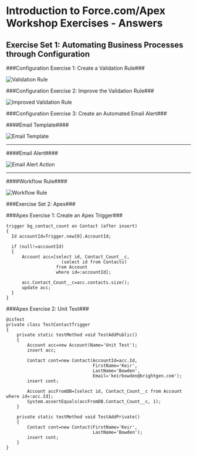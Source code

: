 Introduction to Force.com/Apex Workshop Exercises - Answers
===================================================================

## Exercise Set 1: Automating Business Processes through Configuration ##

###Configuration Exercise 1: Create a Validation Rule###
  
![Validation Rule](https://lh3.googleusercontent.com/-qmop3FyDdhs/VGtbPmoKEEI/AAAAAAAABAs/lzC9YbGLmHI/w576-h628-no/Screen%2BShot%2B2014-11-18%2Bat%2B14.43.21.png)
  
###Configuration Exercise 2: Improve the Validation Rule###
  
![Improved Validation Rule](https://lh3.googleusercontent.com/-vEBVOvdMW80/VGtdvHaNTDI/AAAAAAAABBc/7F4TEmwfAuk/w577-h628-no/Screen%2BShot%2B2014-11-18%2Bat%2B14.54.05.png)

###Configuration Exercise 3: Create an Automated Email Alert###

####Email Template####

![Email Template](https://lh5.googleusercontent.com/-GRk-qMTb1yQ/VGthaaZbhUI/AAAAAAAABBs/AV9FPWkeruQ/w689-h478-no/Screen%2BShot%2B2014-11-18%2Bat%2B15.09.02.png)

***

####Email Alert####

![Email Alert Action](https://lh5.googleusercontent.com/-UIWsyWlVu2M/VGtheRY1aEI/AAAAAAAABCA/grsJE7q9_ac/w698-h229-no/Screen%2BShot%2B2014-11-18%2Bat%2B15.09.37.png)

***

####Workflow Rule####

![Workflow Rule](https://lh3.googleusercontent.com/-IzLi3jA9Tus/VGtheQkYXzI/AAAAAAAABCE/0TxXFmJIbmI/w673-h199-no/Screen%2BShot%2B2014-11-18%2Bat%2B15.09.53.png)

###Exercise Set 2: Apex###

###Apex Exercise 1: Create an Apex Trigger###

    trigger bg_contact_count on Contact (after insert) 
    {
      Id accountId=Trigger.new[0].AccountId;
    
      if (null!=accountId)
      {
          Account acc=[select id, Contact_Count__c,
                         (select id from Contacts) 
                       from Account 
                       where id=:accountId];
                       
          acc.Contact_Count__c=acc.contacts.size();
          update acc;
      }
    }

###Apex Exercise 2: Unit Test###

    @isTest
    private class TestContactTrigger
    {
        private static testMethod void TestAddPublic()
        {
            Account acc=new Account(Name='Unit Test');
            insert acc;
        
            Contact cont=new Contact(AccountId=acc.Id,
                                     FirstName='Keir',
                                     LastName='Bowden',
                                     Email='keirbowden@brightgen.com');
            insert cont;
        
            Account accFromDB=[select id, Contact_Count__c from Account where id=:acc.Id];
            System.assertEquals(accFromDB.Contact_Count__c, 1);
        }

        private static testMethod void TestAddPrivate()
        {
            Contact cont=new Contact(FirstName='Keir',
                                     LastName='Bowden');
            insert cont;
        }
    }
    
